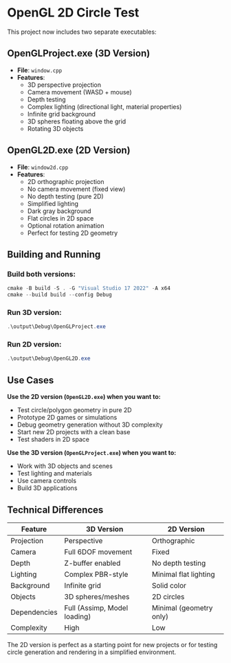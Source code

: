 # OpenGL 2D Circle Test

This project now includes two separate executables:

## OpenGLProject.exe (3D Version)
- **File**: `window.cpp`
- **Features**: 
  - 3D perspective projection
  - Camera movement (WASD + mouse)
  - Depth testing
  - Complex lighting (directional light, material properties)
  - Infinite grid background
  - 3D spheres floating above the grid
  - Rotating 3D objects

## OpenGL2D.exe (2D Version)
- **File**: `window2d.cpp`
- **Features**:
  - 2D orthographic projection
  - No camera movement (fixed view)
  - No depth testing (pure 2D)
  - Simplified lighting
  - Dark gray background
  - Flat circles in 2D space
  - Optional rotation animation
  - Perfect for testing 2D geometry

## Building and Running

### Build both versions:
```powershell
cmake -B build -S . -G "Visual Studio 17 2022" -A x64
cmake --build build --config Debug
```

### Run 3D version:
```powershell
.\output\Debug\OpenGLProject.exe
```

### Run 2D version:
```powershell
.\output\Debug\OpenGL2D.exe
```

## Use Cases

**Use the 2D version (`OpenGL2D.exe`) when you want to:**
- Test circle/polygon geometry in pure 2D
- Prototype 2D games or simulations  
- Debug geometry generation without 3D complexity
- Start new 2D projects with a clean base
- Test shaders in 2D space

**Use the 3D version (`OpenGLProject.exe`) when you want to:**
- Work with 3D objects and scenes
- Test lighting and materials
- Use camera controls
- Build 3D applications

## Technical Differences

| Feature | 3D Version | 2D Version |
|---------|------------|------------|
| Projection | Perspective | Orthographic |
| Camera | Full 6DOF movement | Fixed |
| Depth | Z-buffer enabled | No depth testing |
| Lighting | Complex PBR-style | Minimal flat lighting |
| Background | Infinite grid | Solid color |
| Objects | 3D spheres/meshes | 2D circles |
| Dependencies | Full (Assimp, Model loading) | Minimal (geometry only) |
| Complexity | High | Low |

The 2D version is perfect as a starting point for new projects or for testing circle generation and rendering in a simplified environment.
